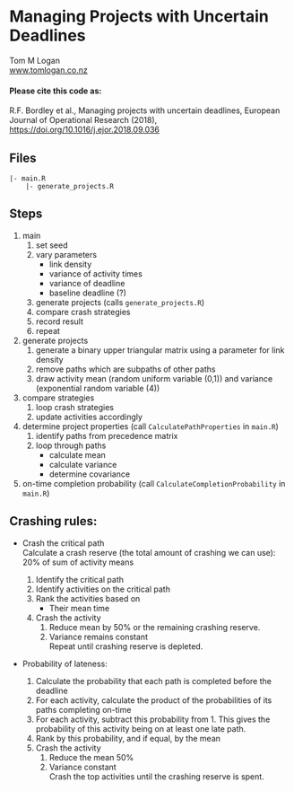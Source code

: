 # Managing Projects with Uncertain Deadlines
Tom M Logan  
www.tomlogan.co.nz

#### Please cite this code as:  
R.F. Bordley et al., Managing projects with uncertain deadlines, European Journal of Operational Research
(2018), https://doi.org/10.1016/j.ejor.2018.09.036

## Files

    |- main.R
        |- generate_projects.R
      
## Steps

1. main  
    1. set seed  
    2. vary parameters  
        * link density  
        * variance of activity times  
        * variance of deadline  
        * baseline deadline (?)  
    3. generate projects (calls `generate_projects.R`)  
    4. compare crash strategies  
    5. record result  
    6. repeat
2. generate projects
    1. generate a binary upper triangular matrix using a parameter for link density
    2. remove paths which are subpaths of other paths
    3. draw activity mean (random uniform variable (0,1)) and variance (exponential random variable (4))
3. compare strategies
    1. loop crash strategies
    2. update activities accordingly
4. determine project properties (call `CalculatePathProperties` in `main.R`)
    1. identify paths from precedence matrix
    2. loop through paths
        * calculate mean
        * calculate variance
        * determine covariance
5. on-time completion probability (call `CalculateCompletionProbability` in `main.R`)


## Crashing rules:
* Crash the critical path  
Calculate a crash reserve (the total amount of crashing we can use): 20% of sum of activity means  
    1. Identify the critical path  
    2. Identify activities on the critical path  
    3. Rank the activities based on  
        * Their mean time  
    5. Crash the activity    
        1. Reduce mean by 50% or the remaining crashing reserve.  
        2. Variance remains constant  
Repeat until crashing reserve is depleted.

* Probability of lateness:  
    1. Calculate the probability that each path is completed before the deadline  
    2. For each activity, calculate the product of the probabilities of its paths completing on-time  
    3. For each activity, subtract this probability from 1. This gives the probability of this activity being on at least one late path.  
    4. Rank by this probability, and if equal, by the mean  
    5. Crash the activity    
        1. Reduce the mean 50%  
        2. Variance constant  
  Crash the top activities until the crashing reserve is spent.


